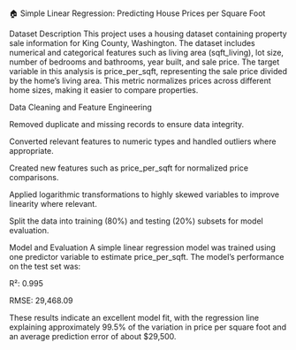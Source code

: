 🏠 Simple Linear Regression: Predicting House Prices per Square Foot

Dataset Description
This project uses a housing dataset containing property sale information for King County, Washington. The dataset includes numerical and categorical features such as living area (sqft_living), lot size, number of bedrooms and bathrooms, year built, and sale price.
The target variable in this analysis is price_per_sqft, representing the sale price divided by the home’s living area. This metric normalizes prices across different home sizes, making it easier to compare properties.

Data Cleaning and Feature Engineering

Removed duplicate and missing records to ensure data integrity.

Converted relevant features to numeric types and handled outliers where appropriate.

Created new features such as price_per_sqft for normalized price comparisons.

Applied logarithmic transformations to highly skewed variables to improve linearity where relevant.

Split the data into training (80%) and testing (20%) subsets for model evaluation.

Model and Evaluation
A simple linear regression model was trained using one predictor variable to estimate price_per_sqft.
The model’s performance on the test set was:

R²: 0.995

RMSE: 29,468.09

These results indicate an excellent model fit, with the regression line explaining approximately 99.5% of the variation in price per square foot and an average prediction error of about $29,500.
